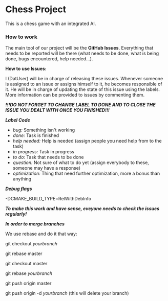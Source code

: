 
# Chess Project

This is a chess game with an integrated AI.

### How to work

The main tool of our project will be the **GitHub Issues**. Everything that needs to be reported will be there (what needs to be done, what is being done, bugs encountered, help needed...).

**How to use Issues:**

I (DatUser) will be in charge of releasing these issues.
Whenever someone is assigned to an issue or assigns himself to it, he becomes responsible of it. He will be in charge of updating the state of this issue using the labels. More information can be provided to issues by commenting them.

***!!!DO NOT FORGET TO CHANGE LABEL TO DONE AND TO CLOSE THE ISSUE YOU DEALT WITH ONCE YOU FINISHED!!!***

***Label Code***

* *bug:* Something isn't working
* *done:* Task is finished
* *help needed:* Help is needed (assign people you need help from to the task)
* *in progress:* Task in progress
* *to do:* Task that needs to be done
* *question:* Not sure of what to do yet (assign everybody to these, someone may have a response)
* *optimization:* Thing that need further optimization, more a bonus than anything

***Debug flags***

-DCMAKE_BUILD_TYPE=RelWithDebInfo 

***To make this work and have sense, eveyone needs to check the issues regularly!***

***In order to merge branches***

We use rebase and do it that way:

git checkout *yourbranch*

git rebase master

git checkout master

git rebase *yourbranch*

git push origin master

git push origin -d *yourbranch* (this will delete your branch)
